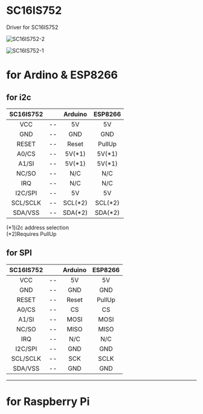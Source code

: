 # SC16IS752
Driver for SC16IS752 

![SC16IS752-2](https://user-images.githubusercontent.com/6020549/71316920-4d722800-24bc-11ea-93dc-627e2a2cc1c0.JPG)

![SC16IS752-1](https://user-images.githubusercontent.com/6020549/71316919-4d722800-24bc-11ea-96c7-85b5d014bfe0.JPG)

# for Ardino & ESP8266

## for i2c

|SC16IS752||Arduino|ESP8266|
|:-:|:-:|:-:|:-:|
|VCC|--|5V|5V|
|GND|--|GND|GND|
|RESET|--|Reset|PullUp|
|A0/CS|--|5V(*1)|5V(*1)|
|A1/SI|--|5V(*1)|5V(*1)|
|NC/SO|--|N/C|N/C|
|IRQ|--|N/C|N/C|
|I2C/SPI|--|5V|5V|
|SCL/SCLK|--|SCL(*2)|SCL(*2)|
|SDA/VSS|--|SDA(*2)|SDA(*2)|

(*1)i2c address selection   
(*2)Requires PullUp


## for SPI

|SC16IS752||Arduino|ESP8266|
|:-:|:-:|:-:|:-:|
|VCC|--|5V|5V|
|GND|--|GND|GND|
|RESET|--|Reset|PullUp|
|A0/CS|--|CS|CS|
|A1/SI|--|MOSI|MOSI|
|NC/SO|--|MISO|MISO|
|IRQ|--|N/C|N/C|
|I2C/SPI|--|GND|GND|
|SCL/SCLK|--|SCK|SCLK|
|SDA/VSS|--|GND|GND|

---

# for Raspberry Pi
